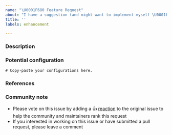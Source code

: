```yaml
---
name: "\U0001F680 Feature Request"
about: "I have a suggestion (and might want to implement myself \U0001F642)!"
title: ''
labels: enhancement

---
```



### Description

<!--- Please leave a helpful description of the feature request here. --->

### Potential configuration

<!--- Information about code formatting: https://help.github.com/articles/basic-writing-and-formatting-syntax/#quoting-code --->

```hcl
# Copy-paste your configurations here.
```

### References

<!---
Information about referencing Github Issues: https://help.github.com/articles/basic-writing-and-formatting-syntax/#referencing-issues-and-pull-requests

Are there any other GitHub issues (open or closed) or pull requests that should be linked here? Vendor blog posts or documentation?
--->

<!--- Please keep this note for the community --->

### Community note

* Please vote on this issue by adding a 👍 [reaction](https://blog.github.com/2016-03-10-add-reactions-to-pull-requests-issues-and-comments/) to the original issue to help the community and maintainers rank this request
* If you interested in working on this issue or have submitted a pull request, please leave a comment

<!--- Thank you for keeping this note for the community --->
